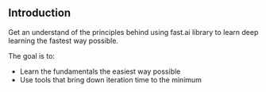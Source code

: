 ## Introduction

Get an understand of the principles behind using fast.ai library to learn deep learning the fastest way possible.

The goal is to:
- Learn the fundamentals the easiest way possible
- Use tools that bring down iteration time to the minimum